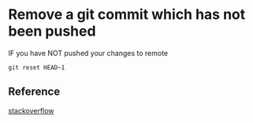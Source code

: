 # Remove a git commit which has not been pushed

IF you have NOT pushed your changes to remote
```
git reset HEAD~1
```

## Reference
[stackoverflow](https://stackoverflow.com/questions/1611215/remove-a-git-commit-which-has-not-been-pushed)
